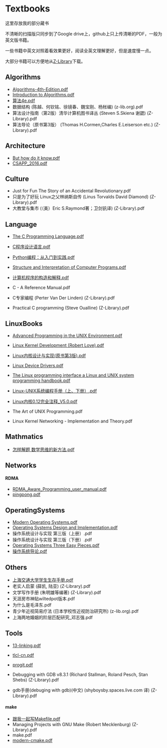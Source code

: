# Textbooks

这里存放我的部分藏书

不清晰的扫描版只同步到了Google drive上，github上只上传清晰的PDF，一般为英文版书籍。

一些书籍中英文对照着看效果更好，阅读全英文理解更好，但是速度慢一点。

大部分书籍可以方便地从[Z-Library](https://zlibrary-global.se/)下载。

## Algorithms

- [Algorithms-4th-Edition.pdf](./Algorithms/Algorithms-4th-Edition.pdf)
- [Introduction to Algorithms.pdf](./Algorithms/Introduction%20to%20Algorithms.pdf)
- [算法4e.pdf](./Algorithms/算法4e.pdf)
- 数据结构 (陈越、何钦铭、徐镜春、魏宝刚、杨枨编) (z-lib.org).pdf
- 算法设计指南（第2版）清华计算机图书译丛 (Steven S.Skiena 谢勰) (Z-Library).pdf
- 算法导论（原书第3版） (Thomas H.Cormen,Charles E.Leiserson etc.) (Z-Library).pdf

## Architecture

- [But how do it know.pdf](Architecture/But%20how%20do%20it%20know.pdf)
- [CSAPP_2016.pdf](Architecture/CSAPP_2016.pdf)

## Culture

- Just for Fun The Story of an Accidental Revolutionary.pdf
- 只是为了好玩 Linux之父林纳斯自传 (Linus Torvalds David Diamond) (Z-Library).pdf
- 大教堂与集市 (（美）Eric S.Raymond著；卫剑钒译) (Z-Library).pdf

## Language

- [The C Programming Language.pdf](./Language/The%20C%20Programming%20Language.pdf`)
- [C程序设计语言.pdf](./Language/C%E7%A8%8B%E5%BA%8F%E8%AE%BE%E8%AE%A1%E8%AF%AD%E8%A8%80.pdf`)
- [Python编程：从入门到实践.pdf](./Language/Python编程：从入门到实践.pdf)
- [Structure and Interpretation of Computer Programs.pdf](./Language/Structure%20and%20Interpretation%20of%20Computer%20Programs.pdf)
- [计算机程序的构造和解释.pdf](./Language/计算机程序的构造和解释.pdf)

- C - A Reference Manual.pdf
- C专家编程 (Perter Van Der Linden) (Z-Library).pdf
- Practical C programming (Steve Oualline) (Z-Library).pdf

## LinuxBooks

- [Advanced Programming in the UNIX Environment.pdf](./LinuxBooks/Advanced%20Programming%20in%20the%20UNIX%20Environment.pdf)
- [Linux Kernel Development (Robert Love).pdf](./LinuxBooks/Linux%20Kernel%20Development%20(Robert%20Love).pdf)
- [Linux内核设计与实现(原书第3版).pdf](./LinuxBooks/Linux内核设计与实现(原书第3版).pdf)
- [Linux Device Drivers.pdf](./LinuxBooks/Linux%20Device%20Drivers.pdf)
- [The Linux programming interface a Linux and UNIX system programming handbook.pdf](./LinuxBooks/The%20Linux%20programming%20interface%20a%20Linux%20and%20UNIX%20system%20programming%20handbook.pdf)
- [Linux-UNIX系统编程手册（上、下册）.pdf](./LinuxBooks/Linux-UNIX%E7%B3%BB%E7%BB%9F%E7%BC%96%E7%A8%8B%E6%89%8B%E5%86%8C%EF%BC%88%E4%B8%8A%E3%80%81%E4%B8%8B%E5%86%8C%EF%BC%89.pdf)
- [Linux内核0.12完全注释_V5.0.pdf](./LinuxBooks/Linux%E5%86%85%E6%A0%B80.12%E5%AE%8C%E5%85%A8%E6%B3%A8%E9%87%8A_V5.0.pdf)

- The Art of UNIX Programming.pdf
- Linux Kernel Networking - Implementation and Theory.pdf

## Mathmatics

- [怎样解题 数学思维的新方法.pdf](./Mathmatics/怎样解题%20数学思维的新方法.pdf)

## Networks

#### RDMA

- [RDMA_Aware_Programming_user_manual.pdf](./Networks/RDMA/RDMA_Aware_Programming_user_manual.pdf)
- [pingpong.pdf](./Networks/RDMA/pingpong.pdf)

## OperatingSystems

- [Modern Operating Systems.pdf](./OperatingSystems/Modern%20Operating%20Systems.pdf)
- [Operating Systems Design and Implementation.pdf](./OperatingSystems/Operating%20Systems%20Design%20and%20Implementation.pdf)
- 操作系统设计与实现 第三版（上册）.pdf
- 操作系统设计与实现 第三版（下册）.pdf
- [Operating Systems Three Easy Pieces.pdf](./OperatingSystems/Operating%20Systems%20Three%20Easy%20Pieces.pdf)
- [操作系统导论.pdf](./OperatingSystems/%E6%93%8D%E4%BD%9C%E7%B3%BB%E7%BB%9F%E5%AF%BC%E8%AE%BA.pdf)

## Others

- [上海交通大学学生生存手册.pdf](./Others/%E4%B8%8A%E6%B5%B7%E4%BA%A4%E9%80%9A%E5%A4%A7%E5%AD%A6%E5%AD%A6%E7%94%9F%E7%94%9F%E5%AD%98%E6%89%8B%E5%86%8C.pdf)
- 老实人启蒙 (薛凯, 陆亚) (Z-Library).pdf
- 文学写作手册 (朱明雄等编著) (Z-Library).pdf
- 天涯房市神贴wiltedpot版本.pdf
- 为什么是毛泽东.pdf
- 青少年近视简易疗法 (日本学校性近视防治研究所) (z-lib.org).pdf
- 上海两地婚姻的阶层匹配研究_邓志强.pdf

## Tools

- [13-linking.pdf](./Tools/13-linking.pdf)
- [tlcl-cn.pdf](./Tools/tlcl-cn.pdf)
- [progit.pdf](./Tools/progit.pdf)

- Debugging with GDB v8.3.1 (Richard Stallman, Roland Pesch, Stan Shebs) (Z-Library).pdf
- gdb手册(debuging with gdb)(中文) (shyboysby.spaces.live.com 译) (Z-Library).pdf

#### make

- [跟我一起写Makefile.pdf](./Tools/make/%E8%B7%9F%E6%88%91%E4%B8%80%E8%B5%B7%E5%86%99Makefile.pdf)
- Managing Projects with GNU Make (Robert Mecklenburg) (Z-Library).pdf
- make.pdf
- [modern-cmake.pdf](./Tools/make/modern-cmake.pdf)
